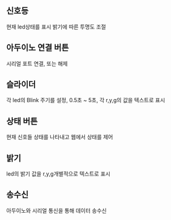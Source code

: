 

## 신호등
현재 led상태를 표시 밝기에 따른 투명도 조절
## 아두이노 연결 버튼
시리얼 포트 연결, 또는 해제
## 슬라이더 
각 led의 Blink 주기를 설정, 0.5초 ~ 5초, 각 r,y,g의 값을 텍스트로 표시
## 상태 버튼 
현재 신호들 상태를 나타내고 웹에서 상태를 제어
## 밝기
led의 밝기 값을 r,y,g개별적으로 텍스트로 표시
## 송수신
아두이노와 시리얼 통신을 통해 데이터 송수신
